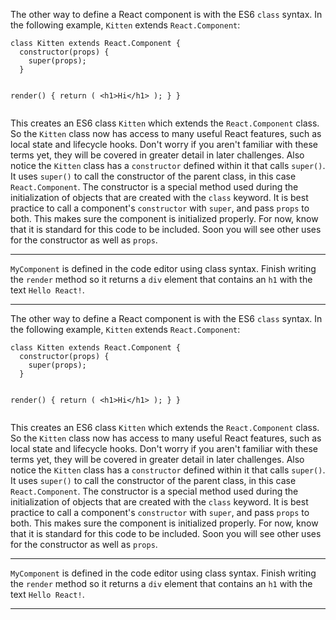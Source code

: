 <div class="challenge-instructions react"><div><section id="description">
<p>The other way to define a React component is with the ES6 <code>class</code> syntax. In the following example, <code>Kitten</code> extends <code>React.Component</code>:</p>
<pre class="language-jsx"><code class="language-jsx">class Kitten extends React.Component {
  constructor(props) {
    super(props);
  }

  render() {
    return (
      &lt;h1&gt;Hi&lt;/h1&gt;
    );
  }
}
</code></pre>
<p>This creates an ES6 class <code>Kitten</code> which extends the <code>React.Component</code> class. So the <code>Kitten</code> class now has access to many useful React features, such as local state and lifecycle hooks. Don't worry if you aren't familiar with these terms yet, they will be covered in greater detail in later challenges. Also notice the <code>Kitten</code> class has a <code>constructor</code> defined within it that calls <code>super()</code>. It uses <code>super()</code> to call the constructor of the parent class, in this case <code>React.Component</code>. The constructor is a special method used during the initialization of objects that are created with the <code>class</code> keyword. It is best practice to call a component's <code>constructor</code> with <code>super</code>, and pass <code>props</code> to both. This makes sure the component is initialized properly. For now, know that it is standard for this code to be included. Soon you will see other uses for the constructor as well as <code>props</code>.</p>
</section></div><hr/><div><section id="instructions">
<p><code>MyComponent</code> is defined in the code editor using class syntax. Finish writing the <code>render</code> method so it returns a <code>div</code> element that contains an <code>h1</code> with the text <code>Hello React!</code>.</p>
</section></div><hr/></div><div class="challenge-instructions react"><div><section id="description">
<p>The other way to define a React component is with the ES6 <code>class</code> syntax. In the following example, <code>Kitten</code> extends <code>React.Component</code>:</p>
<pre class="language-jsx"><code class="language-jsx">class Kitten extends React.Component {
  constructor(props) {
    super(props);
  }

  render() {
    return (
      &lt;h1&gt;Hi&lt;/h1&gt;
    );
  }
}
</code></pre>
<p>This creates an ES6 class <code>Kitten</code> which extends the <code>React.Component</code> class. So the <code>Kitten</code> class now has access to many useful React features, such as local state and lifecycle hooks. Don't worry if you aren't familiar with these terms yet, they will be covered in greater detail in later challenges. Also notice the <code>Kitten</code> class has a <code>constructor</code> defined within it that calls <code>super()</code>. It uses <code>super()</code> to call the constructor of the parent class, in this case <code>React.Component</code>. The constructor is a special method used during the initialization of objects that are created with the <code>class</code> keyword. It is best practice to call a component's <code>constructor</code> with <code>super</code>, and pass <code>props</code> to both. This makes sure the component is initialized properly. For now, know that it is standard for this code to be included. Soon you will see other uses for the constructor as well as <code>props</code>.</p>
</section></div><hr/><div><section id="instructions">
<p><code>MyComponent</code> is defined in the code editor using class syntax. Finish writing the <code>render</code> method so it returns a <code>div</code> element that contains an <code>h1</code> with the text <code>Hello React!</code>.</p>
</section></div><hr/></div>